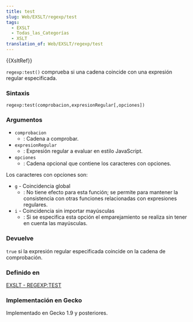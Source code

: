 ```yaml
---
title: test
slug: Web/EXSLT/regexp/test
tags:
  - EXSLT
  - Todas_las_Categorías
  - XSLT
translation_of: Web/EXSLT/regexp/test
---
```


{{XsltRef}}

`regexp:test()` comprueba si una cadena coincide con una expresión regular especificada.

### Sintaxis

```
regexp:test(comprobacion,expresionRegular[,opciones])
```

### Argumentos

- `comprobacion`
  - : Cadena a comprobar.
- `expresionRegular`
  - : Expresión regular a evaluar en estilo JavaScript.
- `opciones`
  - : Cadena opcional que contiene los caracteres con opciones.

Los caracteres con opciones son:

- `g` - Coincidencia global
  - : No tiene efecto para esta función; se permite para mantener la consistencia con otras funciones relacionadas con expresiones regulares.
- `i` - Coincidencia sin importar mayúsculas
  - : Si se especifica esta opción el emparejamiento se realiza sin tener en cuenta las mayúsculas.

### Devuelve

`true` si la expresión regular especificada coincide on la cadena de comprobación.

### Definido en

[EXSLT - REGEXP:TEST](http://www.exslt.org/regexp/functions/test/index.html)

### Implementación en Gecko

Implementado en Gecko 1.9 y posteriores.

